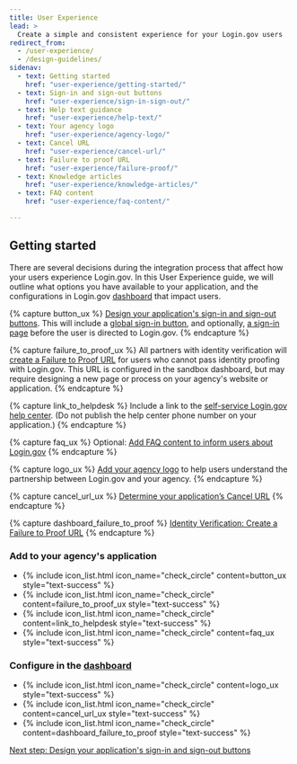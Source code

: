 ```yaml
---
title: User Experience
lead: >
  Create a simple and consistent experience for your Login.gov users
redirect_from:
  - /user-experience/
  - /design-guidelines/
sidenav:
  - text: Getting started
    href: "user-experience/getting-started/"
  - text: Sign-in and sign-out buttons
    href: "user-experience/sign-in-sign-out/"
  - text: Help text guidance
    href: "user-experience/help-text/"
  - text: Your agency logo
    href: "user-experience/agency-logo/"
  - text: Cancel URL
    href: "user-experience/cancel-url/"
  - text: Failure to proof URL
    href: "user-experience/failure-proof/"
  - text: Knowledge articles
    href: "user-experience/knowledge-articles/"
  - text: FAQ content
    href: "user-experience/faq-content/"

---
```


##  Getting started
There are several decisions during the integration process that affect how your users experience Login.gov. In this User Experience guide, we will outline what options you have available to your application, and the configurations in Login.gov [dashboard](https://dashboard.int.identitysandbox.gov/) that impact users.

{% capture button_ux %}
[Design your application's sign-in and sign-out buttons]({{site.baseurl}}/user-experience/sign-in-sign-out/). This will include a [global sign-in button]({{site.baseurl}}/user-experience/sign-in-sign-out/), and optionally, [a sign-in page]({{site.baseurl}}/user-experience/sign-in-sign-out/) before the user is directed to Login.gov.
{% endcapture %}

{% capture failure_to_proof_ux %}
All partners with identity verification will [create a Failure to Proof URL]({{site.baseurl}}/user-experience/failure-proof/) for users who cannot pass identity proofing with Login.gov. This URL is configured in the sandbox dashboard, but may require designing a new page or process on your agency's website or application.
{% endcapture %}

{% capture link_to_helpdesk %}
Include a link to the [self-service Login.gov help center](https://login.gov/help/). (Do not publish the help center phone number on your application.)
{% endcapture %}

{% capture faq_ux %}
Optional: [Add FAQ content to inform users about Login.gov]({{site.baseurl}}/user-experience/faq-content/)
{% endcapture %}

{% capture logo_ux %}
[Add your agency logo]({{site.baseurl}}/user-experience/agency-logo/) to help users understand the partnership between Login.gov and your agency.
{% endcapture %}

{% capture cancel_url_ux %}
[Determine your application’s Cancel URL]({{site.baseurl}}/user-experience/cancel-url/)
{% endcapture %}

{% capture dashboard_failure_to_proof %}
[Identity Verification: Create a Failure to Proof URL]({{site.baseurl}}/user-experience/failure-proof/)
{% endcapture %}


### Add to your agency's application

<ul class="usa-icon-list padding-top-2">
  <li class="usa-icon-list__item">
    {% include icon_list.html icon_name="check_circle" content=button_ux style="text-success" %}
  </li>
  <li class="usa-icon-list__item">
    {% include icon_list.html icon_name="check_circle" content=failure_to_proof_ux style="text-success" %}
  </li>
  <li class="usa-icon-list__item">
    {% include icon_list.html icon_name="check_circle" content=link_to_helpdesk style="text-success" %}
  </li>
  <li class="usa-icon-list__item">
    {% include icon_list.html icon_name="check_circle" content=faq_ux style="text-success" %}
  </li>
</ul>

### Configure in the [dashboard](https://dashboard.int.identitysandbox.gov/)

<ul class="usa-icon-list padding-bottom-4 padding-top-2">
 <li class="usa-icon-list__item">
    {% include icon_list.html icon_name="check_circle" content=logo_ux style="text-success" %}
 </li>
 <li class="usa-icon-list__item">
    {% include icon_list.html icon_name="check_circle" content=cancel_url_ux style="text-success" %}
 </li>
 <li class="usa-icon-list__item">
    {% include icon_list.html icon_name="check_circle" content=dashboard_failure_to_proof style="text-success" %}
 </li>
</ul>

[Next step: Design your application's sign-in and sign-out buttons]({{site.baseurl}}/user-experience/sign-in-sign-out/)

